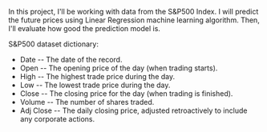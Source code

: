 In this project, I'll be working with data from the S&P500 Index. I will predict the future prices using Linear Regression machine learning algorithm. Then, I'll evaluate how good the prediction model is. 

S&P500 dataset dictionary:

- Date -- The date of the record.
- Open -- The opening price of the day (when trading starts).
- High -- The highest trade price during the day.
- Low -- The lowest trade price during the day.
- Close -- The closing price for the day (when trading is finished).
- Volume -- The number of shares traded.
- Adj Close -- The daily closing price, adjusted retroactively to include any corporate actions.
